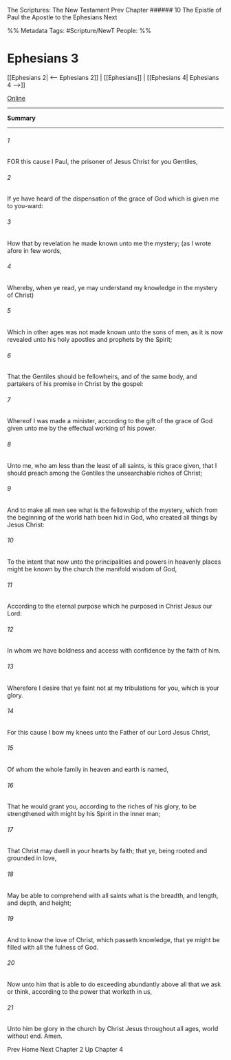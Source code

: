 The Scriptures: The New Testament
Prev
Chapter ###### 10
The Epistle of Paul the Apostle to the Ephesians
Next

%% Metadata
Tags: #Scripture/NewT
People: 
%%
# Ephesians 3
[[Ephesians 2| <-- Ephesians 2]] | [[Ephesians]] | [[Ephesians 4| Ephesians 4 -->]]

[Online](https://churchofjesuschrist.org/study/scriptures/nt/eph/3?lang=eng)

---
__Summary__



---
###### 1
FOR this cause I Paul, the prisoner of Jesus Christ for you Gentiles,
###### 2
If ye have heard of the dispensation of the grace of God which is given me to you-ward:
###### 3
How that by revelation he made known unto me the mystery; (as I wrote afore in few words,
###### 4
Whereby, when ye read, ye may understand my knowledge in the mystery of Christ)
###### 5
Which in other ages was not made known unto the sons of men, as it is now revealed unto his holy apostles and prophets by the Spirit;
###### 6
That the Gentiles should be fellowheirs, and of the same body, and partakers of his promise in Christ by the gospel:
###### 7
Whereof I was made a minister, according to the gift of the grace of God given unto me by the effectual working of his power.
###### 8
Unto me, who am less than the least of all saints, is this grace given, that I should preach among the Gentiles the unsearchable riches of Christ;
###### 9
And to make all men see what is the fellowship of the mystery, which from the beginning of the world hath been hid in God, who created all things by Jesus Christ:
###### 10
To the intent that now unto the principalities and powers in heavenly places might be known by the church the manifold wisdom of God,
###### 11
According to the eternal purpose which he purposed in Christ Jesus our Lord:
###### 12
In whom we have boldness and access with confidence by the faith of him.
###### 13
Wherefore I desire that ye faint not at my tribulations for you, which is your glory.
###### 14
For this cause I bow my knees unto the Father of our Lord Jesus Christ,
###### 15
Of whom the whole family in heaven and earth is named,
###### 16
That he would grant you, according to the riches of his glory, to be strengthened with might by his Spirit in the inner man;
###### 17
That Christ may dwell in your hearts by faith; that ye, being rooted and grounded in love,
###### 18
May be able to comprehend with all saints what is the breadth, and length, and depth, and height;
###### 19
And to know the love of Christ, which passeth knowledge, that ye might be filled with all the fulness of God.
###### 20
Now unto him that is able to do exceeding abundantly above all that we ask or think, according to the power that worketh in us,
###### 21
Unto him be glory in the church by Christ Jesus throughout all ages, world without end. Amen.

Prev
Home
Next
Chapter 2
Up
Chapter 4



